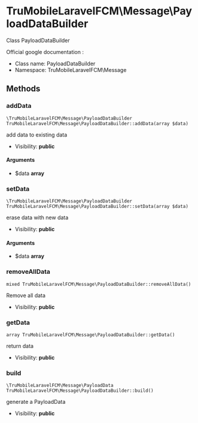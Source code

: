 TruMobileLaravelFCM\Message\PayloadDataBuilder
===============

Class PayloadDataBuilder

Official google documentation :


* Class name: PayloadDataBuilder
* Namespace: TruMobileLaravelFCM\Message







Methods
-------


### addData

    \TruMobileLaravelFCM\Message\PayloadDataBuilder TruMobileLaravelFCM\Message\PayloadDataBuilder::addData(array $data)

add data to existing data



* Visibility: **public**


#### Arguments
* $data **array**



### setData

    \TruMobileLaravelFCM\Message\PayloadDataBuilder TruMobileLaravelFCM\Message\PayloadDataBuilder::setData(array $data)

erase data with new data



* Visibility: **public**


#### Arguments
* $data **array**



### removeAllData

    mixed TruMobileLaravelFCM\Message\PayloadDataBuilder::removeAllData()

Remove all data



* Visibility: **public**




### getData

    array TruMobileLaravelFCM\Message\PayloadDataBuilder::getData()

return data



* Visibility: **public**




### build

    \TruMobileLaravelFCM\Message\PayloadData TruMobileLaravelFCM\Message\PayloadDataBuilder::build()

generate a PayloadData



* Visibility: **public**



